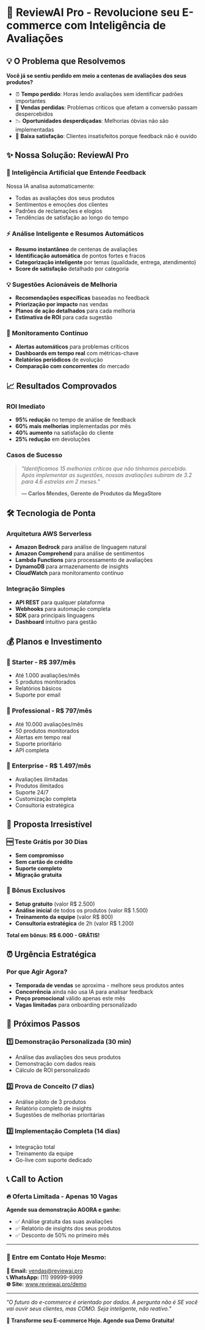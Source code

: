 # 🚀 ReviewAI Pro - Revolucione seu E-commerce com Inteligência de Avaliações

## 💡 O Problema que Resolvemos

**Você já se sentiu perdido em meio a centenas de avaliações dos seus produtos?**

- ⏰ **Tempo perdido**: Horas lendo avaliações sem identificar padrões importantes
- 💸 **Vendas perdidas**: Problemas críticos que afetam a conversão passam despercebidos
- 📉 **Oportunidades desperdiçadas**: Melhorias óbvias não são implementadas
- 🎯 **Baixa satisfação**: Clientes insatisfeitos porque feedback não é ouvido

## ✨ Nossa Solução: ReviewAI Pro

### 🧠 Inteligência Artificial que Entende Feedback
Nossa IA analisa automaticamente:
- Todas as avaliações dos seus produtos
- Sentimentos e emoções dos clientes
- Padrões de reclamações e elogios
- Tendências de satisfação ao longo do tempo

### ⚡ Análise Inteligente e Resumos Automáticos
- **Resumo instantâneo** de centenas de avaliações
- **Identificação automática** de pontos fortes e fracos
- **Categorização inteligente** por temas (qualidade, entrega, atendimento)
- **Score de satisfação** detalhado por categoria

### 💡 Sugestões Acionáveis de Melhoria
- **Recomendações específicas** baseadas no feedback
- **Priorização por impacto** nas vendas
- **Planos de ação detalhados** para cada melhoria
- **Estimativa de ROI** para cada sugestão

### 🎯 Monitoramento Contínuo
- **Alertas automáticos** para problemas críticos
- **Dashboards em tempo real** com métricas-chave
- **Relatórios periódicos** de evolução
- **Comparação com concorrentes** do mercado

## 📈 Resultados Comprovados

### ROI Imediato
- **95% redução** no tempo de análise de feedback
- **60% mais melhorias** implementadas por mês
- **40% aumento** na satisfação do cliente
- **25% redução** em devoluções

### Casos de Sucesso
> *"Identificamos 15 melhorias críticas que não tínhamos percebido. Após implementar as sugestões, nossas avaliações subiram de 3.2 para 4.6 estrelas em 2 meses."*
> 
> **— Carlos Mendes, Gerente de Produtos da MegaStore**

## 🛠️ Tecnologia de Ponta

### Arquitetura AWS Serverless
- **Amazon Bedrock** para análise de linguagem natural
- **Amazon Comprehend** para análise de sentimentos
- **Lambda Functions** para processamento de avaliações
- **DynamoDB** para armazenamento de insights
- **CloudWatch** para monitoramento contínuo

### Integração Simples
- **API REST** para qualquer plataforma
- **Webhooks** para automação completa
- **SDK** para principais linguagens
- **Dashboard** intuitivo para gestão

## 💰 Planos e Investimento

### 🥉 Starter - R$ 397/mês
- Até 1.000 avaliações/mês
- 5 produtos monitorados
- Relatórios básicos
- Suporte por email

### 🥈 Professional - R$ 797/mês
- Até 10.000 avaliações/mês
- 50 produtos monitorados
- Alertas em tempo real
- Suporte prioritário
- API completa

### 🥇 Enterprise - R$ 1.497/mês
- Avaliações ilimitadas
- Produtos ilimitados
- Suporte 24/7
- Customização completa
- Consultoria estratégica

## 🎯 Proposta Irresistível

### 🆓 Teste Grátis por 30 Dias
- **Sem compromisso**
- **Sem cartão de crédito**
- **Suporte completo**
- **Migração gratuita**

### 🎁 Bônus Exclusivos
- **Setup gratuito** (valor R$ 2.500)
- **Análise inicial** de todos os produtos (valor R$ 1.500)
- **Treinamento da equipe** (valor R$ 800)
- **Consultoria estratégica** de 2h (valor R$ 1.200)

**Total em bônus: R$ 6.000 - GRÁTIS!**

## ⏰ Urgência Estratégica

### Por que Agir Agora?
- **Temporada de vendas** se aproxima - melhore seus produtos antes
- **Concorrência** ainda não usa IA para analisar feedback
- **Preço promocional** válido apenas este mês
- **Vagas limitadas** para onboarding personalizado

## 🤝 Próximos Passos

### 1️⃣ Demonstração Personalizada (30 min)
- Análise das avaliações dos seus produtos
- Demonstração com dados reais
- Cálculo de ROI personalizado

### 2️⃣ Prova de Conceito (7 dias)
- Análise piloto de 3 produtos
- Relatório completo de insights
- Sugestões de melhorias prioritárias

### 3️⃣ Implementação Completa (14 dias)
- Integração total
- Treinamento da equipe
- Go-live com suporte dedicado

## 📞 Call to Action

### 🔥 Oferta Limitada - Apenas 10 Vagas

**Agende sua demonstração AGORA e ganhe:**
- ✅ Análise gratuita das suas avaliações
- ✅ Relatório de insights dos seus produtos
- ✅ Desconto de 50% no primeiro mês

---

### 📱 Entre em Contato Hoje Mesmo:

**📧 Email:** vendas@reviewai.pro  
**📞 WhatsApp:** (11) 99999-9999  
**🌐 Site:** www.reviewai.pro/demo  

---

*"O futuro do e-commerce é orientado por dados. A pergunta não é SE você vai ouvir seus clientes, mas COMO. Seja inteligente, não reativo."*

**🚀 Transforme seu E-commerce Hoje. Agende sua Demo Gratuita!**
